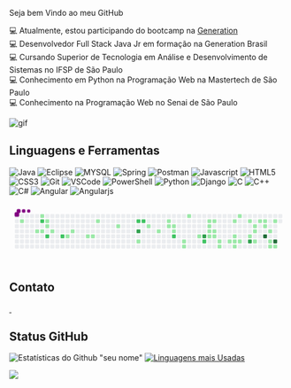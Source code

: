  Seja bem Vindo ao meu GitHub

💻 Atualmente, estou participando do bootcamp na <a href="https://brazil.generation.org" target="_blank">Generation</a><br>
💻 Desenvolvedor Full Stack Java Jr em formação na Generation Brasil<br>
💻 Cursando Superior de Tecnologia em Análise e Desenvolvimento de Sistemas no IFSP de São Paulo<br>
💻 Conhecimento em Python na Programação Web na Mastertech de São Paulo<br>
💻 Conhecimento na Programação Web no Senai de São Paulo


<img src="https://static.imasters.com.br/wp-content/uploads/2015/11/4_Progresso4.gif" alt="gif">

## Linguagens e Ferramentas
<p> 
  <img src="http://img.shields.io/badge/Java-ED8B00?style=for-the-badge&logo=java&logoColor=white" alt="Java" /> 
  <img src="https://img.shields.io/badge/Eclipse-2C2255?style=for-the-badge&logo=eclipse&logoColor=white" alt="Eclipse" />
  <img src="https://img.shields.io/badge/MySQL-00000F?style=for-the-badge&logo=mysql&logoColor=white" alt="MYSQL" />
  <img src="https://img.shields.io/badge/Spring-6DB33F?style=for-the-badge&logo=spring&logoColor=white" alt="Spring" />
  <img src="https://img.shields.io/badge/Postman-FF6C37?style=for-the-badge&logo=Postman&logoColor=white" alt="Postman" />
  <img src="https://img.shields.io/badge/JavaScript-F7DF1E?style=for-the-badge&logo=javascript&logoColor=black" alt="Javascript" /> 
  <img src="https://img.shields.io/badge/HTML5-E34F26?style=for-the-badge&logo=html5&logoColor=white" alt="HTML5" />
  <img src="https://img.shields.io/badge/CSS3-1572B6?style=for-the-badge&logo=css3&logoColor=white" alt="CSS3" />
  <img src="https://img.shields.io/badge/Git-F05032?style=for-the-badge&logo=git&logoColor=white" alt="Git" />  
  <img src="https://img.shields.io/badge/Visual_Studio_Code-0078D4?style=for-the-badge&logo=visual%20studio%20code&logoColor=white" alt="VSCode" />
  <img src="https://img.shields.io/badge/PowerShell-5391FE?style=for-the-badge&logo=PowerShell&logoColor=white"alt="PowerShell" />
  <img src="https://img.shields.io/badge/Python-3776AB?style=for-the-badge&logo=python&logoColor=white" alt="Python" />
  <img src="https://img.shields.io/badge/Django-092E20?style=for-the-badge&logo=django&logoColor=green" alt="Django" />
  <img src="https://img.shields.io/badge/C-00599C?style=for-the-badge&logo=c&logoColor=white" alt="C" />
  <img src="https://img.shields.io/badge/C%2B%2B-00599C?style=for-the-badge&logo=c%2B%2B&logoColor=white" alt="C++" />
  <img src="https://img.shields.io/badge/C%23-239120?style=for-the-badge&logo=c-sharp&logoColor=white" alt="C#" />
  <img src="https://img.shields.io/badge/Angular-DD0031?style=for-the-badge&logo=angular&logoColor=white" alt="Angular" />
  <img src="https://img.shields.io/badge/AngularJS-E23237?style=for-the-badge&logo=angularjs&logoColor=white" alt="Angularjs" />
</p>

<svg viewBox="-16 -32 880 192" width="880" height="192" xmlns="http://www.w3.org/2000/svg"><style>@keyframes c0{.91%{fill:var(--c1)}.93%,to{fill:var(--ce)}}@keyframes c1{4.88%{fill:var(--c1)}4.9%,to{fill:var(--ce)}}@keyframes c2{2.44%{fill:var(--c1)}2.46%,to{fill:var(--ce)}}@keyframes c3{66.35%{fill:var(--c2)}66.37%,to{fill:var(--ce)}}@keyframes c4{4.58%{fill:var(--c1)}4.6%,to{fill:var(--ce)}}@keyframes c5{3.05%{fill:var(--c1)}3.07%,to{fill:var(--ce)}}@keyframes c6{3.35%{fill:var(--c1)}3.37%,to{fill:var(--ce)}}@keyframes c7{65.13%{fill:var(--c2)}65.15%,to{fill:var(--ce)}}@keyframes c8{3.97%{fill:var(--c1)}3.99%,to{fill:var(--ce)}}@keyframes c9{64.21%{fill:var(--c2)}64.23%,to{fill:var(--ce)}}@keyframes ca{8.25%{fill:var(--c1)}8.27%,to{fill:var(--ce)}}@keyframes cb{7.64%{fill:var(--c1)}7.66%,to{fill:var(--ce)}}@keyframes cc{9.47%{fill:var(--c1)}9.49%,to{fill:var(--ce)}}@keyframes cd{9.78%{fill:var(--c1)}9.8%,to{fill:var(--ce)}}@keyframes ce{11%{fill:var(--c1)}11.02%,to{fill:var(--ce)}}@keyframes cf{12.53%{fill:var(--c1)}12.55%,to{fill:var(--ce)}}@keyframes cg{49.53%{fill:var(--c2)}49.55%,to{fill:var(--ce)}}@keyframes ch{72.77%{fill:var(--c3)}72.79%,to{fill:var(--ce)}}@keyframes ci{47.7%{fill:var(--c1)}47.72%,to{fill:var(--ce)}}@keyframes cj{49.23%{fill:var(--c2)}49.25%,to{fill:var(--ce)}}@keyframes ck{14.36%{fill:var(--c1)}14.38%,to{fill:var(--ce)}}@keyframes cl{15.28%{fill:var(--c1)}15.3%,to{fill:var(--ce)}}@keyframes cm{17.12%{fill:var(--c1)}17.14%,to{fill:var(--ce)}}@keyframes cn{16.81%{fill:var(--c1)}16.83%,to{fill:var(--ce)}}@keyframes co{16.5%{fill:var(--c1)}16.52%,to{fill:var(--ce)}}@keyframes cp{16.2%{fill:var(--c1)}16.22%,to{fill:var(--ce)}}@keyframes cq{52.59%{fill:var(--c2)}52.61%,to{fill:var(--ce)}}@keyframes cr{44.33%{fill:var(--c1)}44.35%,to{fill:var(--ce)}}@keyframes cs{44.64%{fill:var(--c1)}44.66%,to{fill:var(--ce)}}@keyframes ct{18.64%{fill:var(--c1)}18.66%,to{fill:var(--ce)}}@keyframes cu{43.11%{fill:var(--c1)}43.13%,to{fill:var(--ce)}}@keyframes cv{77.05%{fill:var(--c3)}77.07%,to{fill:var(--ce)}}@keyframes cw{54.73%{fill:var(--c2)}54.75%,to{fill:var(--ce)}}@keyframes cx{20.17%{fill:var(--c1)}20.19%,to{fill:var(--ce)}}@keyframes cy{21.09%{fill:var(--c1)}21.11%,to{fill:var(--ce)}}@keyframes cz{21.4%{fill:var(--c1)}21.42%,to{fill:var(--ce)}}@keyframes c10{22.31%{fill:var(--c1)}22.33%,to{fill:var(--ce)}}@keyframes c11{20.48%{fill:var(--c1)}20.5%,to{fill:var(--ce)}}@keyframes c12{21.7%{fill:var(--c1)}21.72%,to{fill:var(--ce)}}@keyframes c13{22.01%{fill:var(--c1)}22.03%,to{fill:var(--ce)}}@keyframes c14{23.23%{fill:var(--c1)}23.25%,to{fill:var(--ce)}}@keyframes c15{23.54%{fill:var(--c1)}23.56%,to{fill:var(--ce)}}@keyframes c16{26.29%{fill:var(--c1)}26.31%,to{fill:var(--ce)}}@keyframes c17{32.1%{fill:var(--c1)}32.12%,to{fill:var(--ce)}}@keyframes c18{25.68%{fill:var(--c1)}25.7%,to{fill:var(--ce)}}@keyframes c19{24.76%{fill:var(--c1)}24.78%,to{fill:var(--ce)}}@keyframes c1a{24.45%{fill:var(--c1)}24.47%,to{fill:var(--ce)}}@keyframes c1b{31.49%{fill:var(--c1)}31.51%,to{fill:var(--ce)}}@keyframes c1c{25.07%{fill:var(--c1)}25.09%,to{fill:var(--ce)}}@keyframes c1d{30.57%{fill:var(--c1)}30.59%,to{fill:var(--ce)}}@keyframes c1e{27.82%{fill:var(--c1)}27.84%,to{fill:var(--ce)}}@keyframes c1f{80.11%{fill:var(--c3)}80.13%,to{fill:var(--ce)}}@keyframes c1g{28.74%{fill:var(--c1)}28.76%,to{fill:var(--ce)}}@keyframes c1h{28.43%{fill:var(--c1)}28.45%,to{fill:var(--ce)}}@keyframes c1i{38.83%{fill:var(--c1)}38.85%,to{fill:var(--ce)}}@keyframes c1j{29.96%{fill:var(--c1)}29.98%,to{fill:var(--ce)}}@keyframes c1k{29.65%{fill:var(--c1)}29.67%,to{fill:var(--ce)}}@keyframes c1l{29.35%{fill:var(--c1)}29.37%,to{fill:var(--ce)}}@keyframes c1m{81.34%{fill:var(--c4)}81.36%,to{fill:var(--ce)}}@keyframes c1n{35.46%{fill:var(--c1)}35.48%,to{fill:var(--ce)}}@keyframes c1o{36.08%{fill:var(--c1)}36.1%,to{fill:var(--ce)}}@keyframes c1p{36.38%{fill:var(--c1)}36.4%,to{fill:var(--ce)}}@keyframes c1q{34.55%{fill:var(--c1)}34.57%,to{fill:var(--ce)}}@keyframes c1r{82.25%{fill:var(--c4)}82.27%,to{fill:var(--ce)}}@keyframes c1s{36.69%{fill:var(--c1)}36.71%,to{fill:var(--ce)}}@keyframes u0{.91%{transform:scale(0,1)}.93%,2.44%{transform:scale(.02,1)}2.46%,3.05%{transform:scale(.04,1)}3.07%,3.35%{transform:scale(.06,1)}3.37%,3.97%{transform:scale(.08,1)}3.99%,4.58%{transform:scale(.09,1)}4.6%,4.88%{transform:scale(.11,1)}4.9%,7.64%{transform:scale(.13,1)}7.66%,8.25%{transform:scale(.15,1)}8.27%,9.47%{transform:scale(.17,1)}9.49%,9.78%{transform:scale(.19,1)}11%,9.8%{transform:scale(.21,1)}11.02%,12.53%{transform:scale(.23,1)}12.55%,14.36%{transform:scale(.25,1)}14.38%,15.28%{transform:scale(.26,1)}15.3%,16.2%{transform:scale(.28,1)}16.22%,16.5%{transform:scale(.3,1)}16.52%,16.81%{transform:scale(.32,1)}16.83%,17.12%{transform:scale(.34,1)}17.14%,18.64%{transform:scale(.36,1)}18.66%,20.17%{transform:scale(.38,1)}20.19%,20.48%{transform:scale(.4,1)}20.5%,21.09%{transform:scale(.42,1)}21.11%,21.4%{transform:scale(.43,1)}21.42%,21.7%{transform:scale(.45,1)}21.72%,22.01%{transform:scale(.47,1)}22.03%,22.31%{transform:scale(.49,1)}22.33%,23.23%{transform:scale(.51,1)}23.25%,23.54%{transform:scale(.53,1)}23.56%,24.45%{transform:scale(.55,1)}24.47%,24.76%{transform:scale(.57,1)}24.78%,25.07%{transform:scale(.58,1)}25.09%,25.68%{transform:scale(.6,1)}25.7%,26.29%{transform:scale(.62,1)}26.31%,27.82%{transform:scale(.64,1)}27.84%,28.43%{transform:scale(.66,1)}28.45%,28.74%{transform:scale(.68,1)}28.76%,29.35%{transform:scale(.7,1)}29.37%,29.65%{transform:scale(.72,1)}29.67%,29.96%{transform:scale(.74,1)}29.98%,30.57%{transform:scale(.75,1)}30.59%,31.49%{transform:scale(.77,1)}31.51%,32.1%{transform:scale(.79,1)}32.12%,34.55%{transform:scale(.81,1)}34.57%,35.46%{transform:scale(.83,1)}35.48%,36.08%{transform:scale(.85,1)}36.1%,36.38%{transform:scale(.87,1)}36.4%,36.69%{transform:scale(.89,1)}36.71%,38.83%{transform:scale(.91,1)}38.85%,43.11%{transform:scale(.92,1)}43.13%,44.33%{transform:scale(.94,1)}44.35%,44.64%{transform:scale(.96,1)}44.66%,47.7%{transform:scale(.98,1)}47.72%,to{transform:scale(1,1)}}@keyframes u1{49.23%{transform:scale(0,1)}49.25%,49.53%{transform:scale(.14,1)}49.55%,52.59%{transform:scale(.29,1)}52.61%,54.73%{transform:scale(.43,1)}54.75%,64.21%{transform:scale(.57,1)}64.23%,65.13%{transform:scale(.71,1)}65.15%,66.35%{transform:scale(.86,1)}66.37%,to{transform:scale(1,1)}}@keyframes u2{72.77%{transform:scale(0,1)}72.79%,77.05%{transform:scale(.33,1)}77.07%,80.11%{transform:scale(.67,1)}80.13%,to{transform:scale(1,1)}}@keyframes u3{81.34%{transform:scale(0,1)}81.36%,82.25%{transform:scale(.5,1)}82.27%,to{transform:scale(1,1)}}@keyframes s0{0%,99.69%{transform:translate(0,-16px)}.31%{transform:translate(0,0)}.61%{transform:translate(16px,0)}.92%{transform:translate(16px,16px)}1.83%{transform:translate(64px,16px)}2.14%{transform:translate(64px,0)}2.75%{transform:translate(96px,0)}3.36%{transform:translate(96px,32px)}3.67%{transform:translate(112px,32px)}3.98%{transform:translate(112px,48px)}4.89%{transform:translate(64px,48px)}5.2%{transform:translate(64px,32px)}7.34%{transform:translate(176px,32px)}7.65%{transform:translate(176px,48px)}7.95%{transform:translate(160px,48px)}8.26%{transform:translate(160px,64px)}10.09%{transform:translate(256px,64px)}11.01%{transform:translate(256px,16px)}12.23%{transform:translate(320px,16px)}12.54%{transform:translate(320px,32px)}14.98%{transform:translate(448px,32px)}15.29%{transform:translate(448px,48px)}16.21%{transform:translate(496px,48px)}16.51%,51.99%{transform:translate(496px,32px)}16.82%{transform:translate(480px,32px)}17.13%{transform:translate(480px,16px)}18.35%{transform:translate(544px,16px)}18.65%{transform:translate(544px,0)}19.88%{transform:translate(608px,0)}20.18%{transform:translate(608px,16px)}20.49%{transform:translate(624px,16px)}20.8%{transform:translate(624px,32px)}21.1%{transform:translate(608px,32px)}21.41%{transform:translate(608px,48px)}21.71%{transform:translate(624px,48px)}22.02%{transform:translate(624px,64px)}22.32%{transform:translate(608px,64px)}22.63%{transform:translate(608px,80px)}23.24%{transform:translate(640px,80px)}23.55%{transform:translate(640px,96px)}24.46%{transform:translate(688px,96px)}24.77%{transform:translate(688px,80px)}25.08%{transform:translate(704px,80px)}25.38%{transform:translate(704px,64px)}25.99%{transform:translate(672px,64px)}26.3%{transform:translate(672px,80px)}27.22%{transform:translate(720px,80px)}27.52%{transform:translate(720px,64px)}28.13%{transform:translate(752px,64px)}28.75%{transform:translate(752px,32px)}29.36%{transform:translate(784px,32px)}29.66%{transform:translate(784px,16px)}30.58%{transform:translate(736px,16px)}30.89%{transform:translate(736px,0)}31.8%{transform:translate(688px,0)}32.11%{transform:translate(688px,16px)}34.56%{transform:translate(816px,16px)}34.86%{transform:translate(816px,32px)}35.17%{transform:translate(800px,32px)}36.39%{transform:translate(800px,96px)}36.7%{transform:translate(816px,96px)}37%{transform:translate(816px,112px)}37.31%{transform:translate(800px,112px)}37.92%{transform:translate(800px,80px)}38.84%{transform:translate(752px,80px)}39.45%{transform:translate(752px,48px)}42.81%{transform:translate(576px,48px)}43.12%,54.13%,55.96%{transform:translate(576px,64px)}44.04%{transform:translate(528px,64px)}44.65%{transform:translate(528px,96px)}44.95%{transform:translate(512px,96px)}45.26%{transform:translate(512px,80px)}47.71%{transform:translate(384px,80px)}48.01%{transform:translate(384px,64px)}48.32%{transform:translate(400px,64px)}49.24%{transform:translate(400px,16px)}49.54%{transform:translate(384px,16px)}49.85%,72.48%{transform:translate(384px,32px)}52.6%{transform:translate(496px,64px)}54.43%{transform:translate(576px,80px)}54.74%{transform:translate(592px,80px)}55.05%{transform:translate(592px,96px)}55.35%{transform:translate(576px,96px)}65.14%{transform:translate(96px,64px)}66.06%{transform:translate(96px,16px)}66.36%{transform:translate(80px,16px)}66.67%{transform:translate(80px,32px)}72.78%{transform:translate(384px,48px)}76.76%{transform:translate(592px,48px)}77.06%{transform:translate(592px,64px)}79.82%{transform:translate(736px,64px)}80.12%{transform:translate(736px,80px)}81.04%{transform:translate(784px,80px)}81.35%{transform:translate(784px,64px)}81.96%{transform:translate(816px,64px)}82.26%{transform:translate(816px,80px)}95.72%{transform:translate(112px,80px)}96.02%{transform:translate(112px,64px)}97.25%{transform:translate(48px,64px)}98.78%{transform:translate(48px,-16px)}}@keyframes s1{0%,99.69%{transform:translate(16px,-16px)}.31%{transform:translate(0,-16px)}.61%{transform:translate(0,0)}.92%{transform:translate(16px,0)}1.22%{transform:translate(16px,16px)}2.14%{transform:translate(64px,16px)}2.45%{transform:translate(64px,0)}3.06%{transform:translate(96px,0)}3.67%{transform:translate(96px,32px)}3.98%{transform:translate(112px,32px)}4.28%{transform:translate(112px,48px)}5.2%{transform:translate(64px,48px)}5.5%{transform:translate(64px,32px)}7.65%{transform:translate(176px,32px)}7.95%{transform:translate(176px,48px)}8.26%{transform:translate(160px,48px)}8.56%{transform:translate(160px,64px)}10.4%{transform:translate(256px,64px)}11.31%{transform:translate(256px,16px)}12.54%{transform:translate(320px,16px)}12.84%{transform:translate(320px,32px)}15.29%{transform:translate(448px,32px)}15.6%{transform:translate(448px,48px)}16.51%{transform:translate(496px,48px)}16.82%,52.29%{transform:translate(496px,32px)}17.13%{transform:translate(480px,32px)}17.43%{transform:translate(480px,16px)}18.65%{transform:translate(544px,16px)}18.96%{transform:translate(544px,0)}20.18%{transform:translate(608px,0)}20.49%{transform:translate(608px,16px)}20.8%{transform:translate(624px,16px)}21.1%{transform:translate(624px,32px)}21.41%{transform:translate(608px,32px)}21.71%{transform:translate(608px,48px)}22.02%{transform:translate(624px,48px)}22.32%{transform:translate(624px,64px)}22.63%{transform:translate(608px,64px)}22.94%{transform:translate(608px,80px)}23.55%{transform:translate(640px,80px)}23.85%{transform:translate(640px,96px)}24.77%{transform:translate(688px,96px)}25.08%{transform:translate(688px,80px)}25.38%{transform:translate(704px,80px)}25.69%{transform:translate(704px,64px)}26.3%{transform:translate(672px,64px)}26.61%{transform:translate(672px,80px)}27.52%{transform:translate(720px,80px)}27.83%{transform:translate(720px,64px)}28.44%{transform:translate(752px,64px)}29.05%{transform:translate(752px,32px)}29.66%{transform:translate(784px,32px)}29.97%{transform:translate(784px,16px)}30.89%{transform:translate(736px,16px)}31.19%{transform:translate(736px,0)}32.11%{transform:translate(688px,0)}32.42%{transform:translate(688px,16px)}34.86%{transform:translate(816px,16px)}35.17%{transform:translate(816px,32px)}35.47%{transform:translate(800px,32px)}36.7%{transform:translate(800px,96px)}37%{transform:translate(816px,96px)}37.31%{transform:translate(816px,112px)}37.61%{transform:translate(800px,112px)}38.23%{transform:translate(800px,80px)}39.14%{transform:translate(752px,80px)}39.76%{transform:translate(752px,48px)}43.12%{transform:translate(576px,48px)}43.43%,54.43%,56.27%{transform:translate(576px,64px)}44.34%{transform:translate(528px,64px)}44.95%{transform:translate(528px,96px)}45.26%{transform:translate(512px,96px)}45.57%{transform:translate(512px,80px)}48.01%{transform:translate(384px,80px)}48.32%{transform:translate(384px,64px)}48.62%{transform:translate(400px,64px)}49.54%{transform:translate(400px,16px)}49.85%{transform:translate(384px,16px)}50.15%,72.78%{transform:translate(384px,32px)}52.91%{transform:translate(496px,64px)}54.74%{transform:translate(576px,80px)}55.05%{transform:translate(592px,80px)}55.35%{transform:translate(592px,96px)}55.66%{transform:translate(576px,96px)}65.44%{transform:translate(96px,64px)}66.36%{transform:translate(96px,16px)}66.67%{transform:translate(80px,16px)}66.97%{transform:translate(80px,32px)}73.09%{transform:translate(384px,48px)}77.06%{transform:translate(592px,48px)}77.37%{transform:translate(592px,64px)}80.12%{transform:translate(736px,64px)}80.43%{transform:translate(736px,80px)}81.35%{transform:translate(784px,80px)}81.65%{transform:translate(784px,64px)}82.26%{transform:translate(816px,64px)}82.57%{transform:translate(816px,80px)}96.02%{transform:translate(112px,80px)}96.33%{transform:translate(112px,64px)}97.55%{transform:translate(48px,64px)}99.08%{transform:translate(48px,-16px)}}@keyframes s2{0%,99.69%{transform:translate(32px,-16px)}.61%{transform:translate(0,-16px)}.92%{transform:translate(0,0)}1.22%{transform:translate(16px,0)}1.53%{transform:translate(16px,16px)}2.45%{transform:translate(64px,16px)}2.75%{transform:translate(64px,0)}3.36%{transform:translate(96px,0)}3.98%{transform:translate(96px,32px)}4.28%{transform:translate(112px,32px)}4.59%{transform:translate(112px,48px)}5.5%{transform:translate(64px,48px)}5.81%{transform:translate(64px,32px)}7.95%{transform:translate(176px,32px)}8.26%{transform:translate(176px,48px)}8.56%{transform:translate(160px,48px)}8.87%{transform:translate(160px,64px)}10.7%{transform:translate(256px,64px)}11.62%{transform:translate(256px,16px)}12.84%{transform:translate(320px,16px)}13.15%{transform:translate(320px,32px)}15.6%{transform:translate(448px,32px)}15.9%{transform:translate(448px,48px)}16.82%{transform:translate(496px,48px)}17.13%,52.6%{transform:translate(496px,32px)}17.43%{transform:translate(480px,32px)}17.74%{transform:translate(480px,16px)}18.96%{transform:translate(544px,16px)}19.27%{transform:translate(544px,0)}20.49%{transform:translate(608px,0)}20.8%{transform:translate(608px,16px)}21.1%{transform:translate(624px,16px)}21.41%{transform:translate(624px,32px)}21.71%{transform:translate(608px,32px)}22.02%{transform:translate(608px,48px)}22.32%{transform:translate(624px,48px)}22.63%{transform:translate(624px,64px)}22.94%{transform:translate(608px,64px)}23.24%{transform:translate(608px,80px)}23.85%{transform:translate(640px,80px)}24.16%{transform:translate(640px,96px)}25.08%{transform:translate(688px,96px)}25.38%{transform:translate(688px,80px)}25.69%{transform:translate(704px,80px)}25.99%{transform:translate(704px,64px)}26.61%{transform:translate(672px,64px)}26.91%{transform:translate(672px,80px)}27.83%{transform:translate(720px,80px)}28.13%{transform:translate(720px,64px)}28.75%{transform:translate(752px,64px)}29.36%{transform:translate(752px,32px)}29.97%{transform:translate(784px,32px)}30.28%{transform:translate(784px,16px)}31.19%{transform:translate(736px,16px)}31.5%{transform:translate(736px,0)}32.42%{transform:translate(688px,0)}32.72%{transform:translate(688px,16px)}35.17%{transform:translate(816px,16px)}35.47%{transform:translate(816px,32px)}35.78%{transform:translate(800px,32px)}37%{transform:translate(800px,96px)}37.31%{transform:translate(816px,96px)}37.61%{transform:translate(816px,112px)}37.92%{transform:translate(800px,112px)}38.53%{transform:translate(800px,80px)}39.45%{transform:translate(752px,80px)}40.06%{transform:translate(752px,48px)}43.43%{transform:translate(576px,48px)}43.73%,54.74%,56.57%{transform:translate(576px,64px)}44.65%{transform:translate(528px,64px)}45.26%{transform:translate(528px,96px)}45.57%{transform:translate(512px,96px)}45.87%{transform:translate(512px,80px)}48.32%{transform:translate(384px,80px)}48.62%{transform:translate(384px,64px)}48.93%{transform:translate(400px,64px)}49.85%{transform:translate(400px,16px)}50.15%{transform:translate(384px,16px)}50.46%,73.09%{transform:translate(384px,32px)}53.21%{transform:translate(496px,64px)}55.05%{transform:translate(576px,80px)}55.35%{transform:translate(592px,80px)}55.66%{transform:translate(592px,96px)}55.96%{transform:translate(576px,96px)}65.75%{transform:translate(96px,64px)}66.67%{transform:translate(96px,16px)}66.97%{transform:translate(80px,16px)}67.28%{transform:translate(80px,32px)}73.39%{transform:translate(384px,48px)}77.37%{transform:translate(592px,48px)}77.68%{transform:translate(592px,64px)}80.43%{transform:translate(736px,64px)}80.73%{transform:translate(736px,80px)}81.65%{transform:translate(784px,80px)}81.96%{transform:translate(784px,64px)}82.57%{transform:translate(816px,64px)}82.87%{transform:translate(816px,80px)}96.33%{transform:translate(112px,80px)}96.64%{transform:translate(112px,64px)}97.86%{transform:translate(48px,64px)}99.39%{transform:translate(48px,-16px)}}@keyframes s3{0%,99.69%{transform:translate(48px,-16px)}.92%{transform:translate(0,-16px)}1.22%{transform:translate(0,0)}1.53%{transform:translate(16px,0)}1.83%{transform:translate(16px,16px)}2.75%{transform:translate(64px,16px)}3.06%{transform:translate(64px,0)}3.67%{transform:translate(96px,0)}4.28%{transform:translate(96px,32px)}4.59%{transform:translate(112px,32px)}4.89%{transform:translate(112px,48px)}5.81%{transform:translate(64px,48px)}6.12%{transform:translate(64px,32px)}8.26%{transform:translate(176px,32px)}8.56%{transform:translate(176px,48px)}8.87%{transform:translate(160px,48px)}9.17%{transform:translate(160px,64px)}11.01%{transform:translate(256px,64px)}11.93%{transform:translate(256px,16px)}13.15%{transform:translate(320px,16px)}13.46%{transform:translate(320px,32px)}15.9%{transform:translate(448px,32px)}16.21%{transform:translate(448px,48px)}17.13%{transform:translate(496px,48px)}17.43%,52.91%{transform:translate(496px,32px)}17.74%{transform:translate(480px,32px)}18.04%{transform:translate(480px,16px)}19.27%{transform:translate(544px,16px)}19.57%{transform:translate(544px,0)}20.8%{transform:translate(608px,0)}21.1%{transform:translate(608px,16px)}21.41%{transform:translate(624px,16px)}21.71%{transform:translate(624px,32px)}22.02%{transform:translate(608px,32px)}22.32%{transform:translate(608px,48px)}22.63%{transform:translate(624px,48px)}22.94%{transform:translate(624px,64px)}23.24%{transform:translate(608px,64px)}23.55%{transform:translate(608px,80px)}24.16%{transform:translate(640px,80px)}24.46%{transform:translate(640px,96px)}25.38%{transform:translate(688px,96px)}25.69%{transform:translate(688px,80px)}25.99%{transform:translate(704px,80px)}26.3%{transform:translate(704px,64px)}26.91%{transform:translate(672px,64px)}27.22%{transform:translate(672px,80px)}28.13%{transform:translate(720px,80px)}28.44%{transform:translate(720px,64px)}29.05%{transform:translate(752px,64px)}29.66%{transform:translate(752px,32px)}30.28%{transform:translate(784px,32px)}30.58%{transform:translate(784px,16px)}31.5%{transform:translate(736px,16px)}31.8%{transform:translate(736px,0)}32.72%{transform:translate(688px,0)}33.03%{transform:translate(688px,16px)}35.47%{transform:translate(816px,16px)}35.78%{transform:translate(816px,32px)}36.09%{transform:translate(800px,32px)}37.31%{transform:translate(800px,96px)}37.61%{transform:translate(816px,96px)}37.92%{transform:translate(816px,112px)}38.23%{transform:translate(800px,112px)}38.84%{transform:translate(800px,80px)}39.76%{transform:translate(752px,80px)}40.37%{transform:translate(752px,48px)}43.73%{transform:translate(576px,48px)}44.04%,55.05%,56.88%{transform:translate(576px,64px)}44.95%{transform:translate(528px,64px)}45.57%{transform:translate(528px,96px)}45.87%{transform:translate(512px,96px)}46.18%{transform:translate(512px,80px)}48.62%{transform:translate(384px,80px)}48.93%{transform:translate(384px,64px)}49.24%{transform:translate(400px,64px)}50.15%{transform:translate(400px,16px)}50.46%{transform:translate(384px,16px)}50.76%,73.39%{transform:translate(384px,32px)}53.52%{transform:translate(496px,64px)}55.35%{transform:translate(576px,80px)}55.66%{transform:translate(592px,80px)}55.96%{transform:translate(592px,96px)}56.27%{transform:translate(576px,96px)}66.06%{transform:translate(96px,64px)}66.97%{transform:translate(96px,16px)}67.28%{transform:translate(80px,16px)}67.58%{transform:translate(80px,32px)}73.7%{transform:translate(384px,48px)}77.68%{transform:translate(592px,48px)}77.98%{transform:translate(592px,64px)}80.73%{transform:translate(736px,64px)}81.04%{transform:translate(736px,80px)}81.96%{transform:translate(784px,80px)}82.26%{transform:translate(784px,64px)}82.87%{transform:translate(816px,64px)}83.18%{transform:translate(816px,80px)}96.64%{transform:translate(112px,80px)}96.94%{transform:translate(112px,64px)}98.17%{transform:translate(48px,64px)}}:root{--cb:#1b1f230a;--cs:purple;--ce:#ebedf0;--c0:#ebedf0;--c1:#9be9a8;--c2:#40c463;--c3:#30a14e;--c4:#216e39}@media (prefers-color-scheme:dark){:root{--cb:#1b1f230a;--cs:purple;--ce:#161b22;--c1:#01311f;--c2:#034525;--c3:#0f6d31;--c4:#00c647}}.c{shape-rendering:geometricPrecision;rx:2;ry:2;fill:var(--ce);stroke-width:1px;stroke:var(--cb);animation:none 32700ms linear infinite}.c.c0,.c.c1,.c.c2{fill:var(--c1);animation-name:c0}.c.c1,.c.c2{animation-name:c1}.c.c2{animation-name:c2}.c.c3{fill:var(--c2);animation-name:c3}.c.c4,.c.c5,.c.c6{fill:var(--c1);animation-name:c4}.c.c5,.c.c6{animation-name:c5}.c.c6{animation-name:c6}.c.c7{fill:var(--c2);animation-name:c7}.c.c8{fill:var(--c1);animation-name:c8}.c.c9{fill:var(--c2);animation-name:c9}.c.ca,.c.cb,.c.cc{fill:var(--c1);animation-name:ca}.c.cb,.c.cc{animation-name:cb}.c.cc{animation-name:cc}.c.cd,.c.ce,.c.cf{fill:var(--c1);animation-name:cd}.c.ce,.c.cf{animation-name:ce}.c.cf{animation-name:cf}.c.cg{fill:var(--c2);animation-name:cg}.c.ch{fill:var(--c3);animation-name:ch}.c.ci{fill:var(--c1);animation-name:ci}.c.cj{fill:var(--c2);animation-name:cj}.c.ck,.c.cl,.c.cm{fill:var(--c1);animation-name:ck}.c.cl,.c.cm{animation-name:cl}.c.cm{animation-name:cm}.c.cn,.c.co,.c.cp{fill:var(--c1);animation-name:cn}.c.co,.c.cp{animation-name:co}.c.cp{animation-name:cp}.c.cq{fill:var(--c2);animation-name:cq}.c.cr{fill:var(--c1);animation-name:cr}.c.cs,.c.ct,.c.cu{fill:var(--c1);animation-name:cs}.c.ct,.c.cu{animation-name:ct}.c.cu{animation-name:cu}.c.cv{fill:var(--c3);animation-name:cv}.c.cw{fill:var(--c2);animation-name:cw}.c.cx,.c.cy,.c.cz{fill:var(--c1);animation-name:cx}.c.cy,.c.cz{animation-name:cy}.c.cz{animation-name:cz}.c.c10,.c.c11,.c.c12{fill:var(--c1);animation-name:c10}.c.c11,.c.c12{animation-name:c11}.c.c12{animation-name:c12}.c.c13,.c.c14,.c.c15{fill:var(--c1);animation-name:c13}.c.c14,.c.c15{animation-name:c14}.c.c15{animation-name:c15}.c.c16,.c.c17,.c.c18{fill:var(--c1);animation-name:c16}.c.c17,.c.c18{animation-name:c17}.c.c18{animation-name:c18}.c.c19,.c.c1a,.c.c1b{fill:var(--c1);animation-name:c19}.c.c1a,.c.c1b{animation-name:c1a}.c.c1b{animation-name:c1b}.c.c1c,.c.c1d,.c.c1e{fill:var(--c1);animation-name:c1c}.c.c1d,.c.c1e{animation-name:c1d}.c.c1e{animation-name:c1e}.c.c1f{fill:var(--c3);animation-name:c1f}.c.c1g,.c.c1h,.c.c1i{fill:var(--c1);animation-name:c1g}.c.c1h,.c.c1i{animation-name:c1h}.c.c1i{animation-name:c1i}.c.c1j,.c.c1k,.c.c1l{fill:var(--c1);animation-name:c1j}.c.c1k,.c.c1l{animation-name:c1k}.c.c1l{animation-name:c1l}.c.c1m{fill:var(--c4);animation-name:c1m}.c.c1n{fill:var(--c1);animation-name:c1n}.c.c1o,.c.c1p,.c.c1q{fill:var(--c1);animation-name:c1o}.c.c1p,.c.c1q{animation-name:c1p}.c.c1q{animation-name:c1q}.c.c1r{fill:var(--c4);animation-name:c1r}.c.c1s{fill:var(--c1);animation-name:c1s}.s,.u{animation:none linear 32700ms infinite}.u,.u.u0{transform-origin:0 0}.u{transform:scale(0,1)}.u.u0{fill:var(--c1);animation-name:u0}.u.u1{fill:var(--c2);animation-name:u1;transform-origin:691.4px 0}.u.u2{fill:var(--c3);animation-name:u2;transform-origin:782.8px 0}.u.u3{fill:var(--c4);animation-name:u3;transform-origin:821.9px 0}.s{shape-rendering:geometricPrecision;fill:var(--cs)}.s.s0{transform:translate(0,-16px);animation-name:s0}.s.s1{transform:translate(16px,-16px);animation-name:s1}.s.s2{transform:translate(32px,-16px);animation-name:s2}.s.s3{transform:translate(48px,-16px);animation-name:s3}</style><rect class="c" x="2" y="2" width="12" height="12"/><rect class="c" x="2" y="18" width="12" height="12"/><rect class="c" x="2" y="34" width="12" height="12"/><rect class="c" x="2" y="50" width="12" height="12"/><rect class="c" x="2" y="66" width="12" height="12"/><rect class="c" x="2" y="82" width="12" height="12"/><rect class="c" x="2" y="98" width="12" height="12"/><rect class="c" x="18" y="2" width="12" height="12"/><rect class="c c0" x="18" y="18" width="12" height="12"/><rect class="c" x="18" y="34" width="12" height="12"/><rect class="c" x="18" y="50" width="12" height="12"/><rect class="c" x="18" y="66" width="12" height="12"/><rect class="c" x="18" y="82" width="12" height="12"/><rect class="c" x="18" y="98" width="12" height="12"/><rect class="c" x="34" y="2" width="12" height="12"/><rect class="c" x="34" y="18" width="12" height="12"/><rect class="c" x="34" y="34" width="12" height="12"/><rect class="c" x="34" y="50" width="12" height="12"/><rect class="c" x="34" y="66" width="12" height="12"/><rect class="c" x="34" y="82" width="12" height="12"/><rect class="c" x="34" y="98" width="12" height="12"/><rect class="c" x="50" y="2" width="12" height="12"/><rect class="c" x="50" y="18" width="12" height="12"/><rect class="c" x="50" y="34" width="12" height="12"/><rect class="c" x="50" y="50" width="12" height="12"/><rect class="c" x="50" y="66" width="12" height="12"/><rect class="c" x="50" y="82" width="12" height="12"/><rect class="c" x="50" y="98" width="12" height="12"/><rect class="c" x="66" y="2" width="12" height="12"/><rect class="c" x="66" y="18" width="12" height="12"/><rect class="c" x="66" y="34" width="12" height="12"/><rect class="c c1" x="66" y="50" width="12" height="12"/><rect class="c" x="66" y="66" width="12" height="12"/><rect class="c" x="66" y="82" width="12" height="12"/><rect class="c" x="66" y="98" width="12" height="12"/><rect class="c c2" x="82" y="2" width="12" height="12"/><rect class="c c3" x="82" y="18" width="12" height="12"/><rect class="c" x="82" y="34" width="12" height="12"/><rect class="c c4" x="82" y="50" width="12" height="12"/><rect class="c" x="82" y="66" width="12" height="12"/><rect class="c" x="82" y="82" width="12" height="12"/><rect class="c" x="82" y="98" width="12" height="12"/><rect class="c" x="98" y="2" width="12" height="12"/><rect class="c c5" x="98" y="18" width="12" height="12"/><rect class="c c6" x="98" y="34" width="12" height="12"/><rect class="c" x="98" y="50" width="12" height="12"/><rect class="c c7" x="98" y="66" width="12" height="12"/><rect class="c" x="98" y="82" width="12" height="12"/><rect class="c" x="98" y="98" width="12" height="12"/><rect class="c" x="114" y="2" width="12" height="12"/><rect class="c" x="114" y="18" width="12" height="12"/><rect class="c" x="114" y="34" width="12" height="12"/><rect class="c c8" x="114" y="50" width="12" height="12"/><rect class="c" x="114" y="66" width="12" height="12"/><rect class="c" x="114" y="82" width="12" height="12"/><rect class="c" x="114" y="98" width="12" height="12"/><rect class="c" x="130" y="2" width="12" height="12"/><rect class="c" x="130" y="18" width="12" height="12"/><rect class="c" x="130" y="34" width="12" height="12"/><rect class="c" x="130" y="50" width="12" height="12"/><rect class="c" x="130" y="66" width="12" height="12"/><rect class="c" x="130" y="82" width="12" height="12"/><rect class="c" x="130" y="98" width="12" height="12"/><rect class="c" x="146" y="2" width="12" height="12"/><rect class="c" x="146" y="18" width="12" height="12"/><rect class="c" x="146" y="34" width="12" height="12"/><rect class="c" x="146" y="50" width="12" height="12"/><rect class="c c9" x="146" y="66" width="12" height="12"/><rect class="c" x="146" y="82" width="12" height="12"/><rect class="c" x="146" y="98" width="12" height="12"/><rect class="c" x="162" y="2" width="12" height="12"/><rect class="c" x="162" y="18" width="12" height="12"/><rect class="c" x="162" y="34" width="12" height="12"/><rect class="c" x="162" y="50" width="12" height="12"/><rect class="c ca" x="162" y="66" width="12" height="12"/><rect class="c" x="162" y="82" width="12" height="12"/><rect class="c" x="162" y="98" width="12" height="12"/><rect class="c" x="178" y="2" width="12" height="12"/><rect class="c" x="178" y="18" width="12" height="12"/><rect class="c" x="178" y="34" width="12" height="12"/><rect class="c cb" x="178" y="50" width="12" height="12"/><rect class="c" x="178" y="66" width="12" height="12"/><rect class="c" x="178" y="82" width="12" height="12"/><rect class="c" x="178" y="98" width="12" height="12"/><rect class="c" x="194" y="2" width="12" height="12"/><rect class="c" x="194" y="18" width="12" height="12"/><rect class="c" x="194" y="34" width="12" height="12"/><rect class="c" x="194" y="50" width="12" height="12"/><rect class="c" x="194" y="66" width="12" height="12"/><rect class="c" x="194" y="82" width="12" height="12"/><rect class="c" x="194" y="98" width="12" height="12"/><rect class="c" x="210" y="2" width="12" height="12"/><rect class="c" x="210" y="18" width="12" height="12"/><rect class="c" x="210" y="34" width="12" height="12"/><rect class="c" x="210" y="50" width="12" height="12"/><rect class="c" x="210" y="66" width="12" height="12"/><rect class="c" x="210" y="82" width="12" height="12"/><rect class="c" x="210" y="98" width="12" height="12"/><rect class="c" x="226" y="2" width="12" height="12"/><rect class="c" x="226" y="18" width="12" height="12"/><rect class="c" x="226" y="34" width="12" height="12"/><rect class="c" x="226" y="50" width="12" height="12"/><rect class="c cc" x="226" y="66" width="12" height="12"/><rect class="c" x="226" y="82" width="12" height="12"/><rect class="c" x="226" y="98" width="12" height="12"/><rect class="c" x="242" y="2" width="12" height="12"/><rect class="c" x="242" y="18" width="12" height="12"/><rect class="c" x="242" y="34" width="12" height="12"/><rect class="c" x="242" y="50" width="12" height="12"/><rect class="c cd" x="242" y="66" width="12" height="12"/><rect class="c" x="242" y="82" width="12" height="12"/><rect class="c" x="242" y="98" width="12" height="12"/><rect class="c" x="258" y="2" width="12" height="12"/><rect class="c ce" x="258" y="18" width="12" height="12"/><rect class="c" x="258" y="34" width="12" height="12"/><rect class="c" x="258" y="50" width="12" height="12"/><rect class="c" x="258" y="66" width="12" height="12"/><rect class="c" x="258" y="82" width="12" height="12"/><rect class="c" x="258" y="98" width="12" height="12"/><rect class="c" x="274" y="2" width="12" height="12"/><rect class="c" x="274" y="18" width="12" height="12"/><rect class="c" x="274" y="34" width="12" height="12"/><rect class="c" x="274" y="50" width="12" height="12"/><rect class="c" x="274" y="66" width="12" height="12"/><rect class="c" x="274" y="82" width="12" height="12"/><rect class="c" x="274" y="98" width="12" height="12"/><rect class="c" x="290" y="2" width="12" height="12"/><rect class="c" x="290" y="18" width="12" height="12"/><rect class="c" x="290" y="34" width="12" height="12"/><rect class="c" x="290" y="50" width="12" height="12"/><rect class="c" x="290" y="66" width="12" height="12"/><rect class="c" x="290" y="82" width="12" height="12"/><rect class="c" x="290" y="98" width="12" height="12"/><rect class="c" x="306" y="2" width="12" height="12"/><rect class="c" x="306" y="18" width="12" height="12"/><rect class="c" x="306" y="34" width="12" height="12"/><rect class="c" x="306" y="50" width="12" height="12"/><rect class="c" x="306" y="66" width="12" height="12"/><rect class="c" x="306" y="82" width="12" height="12"/><rect class="c" x="306" y="98" width="12" height="12"/><rect class="c" x="322" y="2" width="12" height="12"/><rect class="c" x="322" y="18" width="12" height="12"/><rect class="c cf" x="322" y="34" width="12" height="12"/><rect class="c" x="322" y="50" width="12" height="12"/><rect class="c" x="322" y="66" width="12" height="12"/><rect class="c" x="322" y="82" width="12" height="12"/><rect class="c" x="322" y="98" width="12" height="12"/><rect class="c" x="338" y="2" width="12" height="12"/><rect class="c" x="338" y="18" width="12" height="12"/><rect class="c" x="338" y="34" width="12" height="12"/><rect class="c" x="338" y="50" width="12" height="12"/><rect class="c" x="338" y="66" width="12" height="12"/><rect class="c" x="338" y="82" width="12" height="12"/><rect class="c" x="338" y="98" width="12" height="12"/><rect class="c" x="354" y="2" width="12" height="12"/><rect class="c" x="354" y="18" width="12" height="12"/><rect class="c" x="354" y="34" width="12" height="12"/><rect class="c" x="354" y="50" width="12" height="12"/><rect class="c" x="354" y="66" width="12" height="12"/><rect class="c" x="354" y="82" width="12" height="12"/><rect class="c" x="354" y="98" width="12" height="12"/><rect class="c" x="370" y="2" width="12" height="12"/><rect class="c" x="370" y="18" width="12" height="12"/><rect class="c" x="370" y="34" width="12" height="12"/><rect class="c" x="370" y="50" width="12" height="12"/><rect class="c" x="370" y="66" width="12" height="12"/><rect class="c" x="370" y="82" width="12" height="12"/><rect class="c" x="370" y="98" width="12" height="12"/><rect class="c" x="386" y="2" width="12" height="12"/><rect class="c cg" x="386" y="18" width="12" height="12"/><rect class="c" x="386" y="34" width="12" height="12"/><rect class="c ch" x="386" y="50" width="12" height="12"/><rect class="c" x="386" y="66" width="12" height="12"/><rect class="c ci" x="386" y="82" width="12" height="12"/><rect class="c" x="386" y="98" width="12" height="12"/><rect class="c" x="402" y="2" width="12" height="12"/><rect class="c cj" x="402" y="18" width="12" height="12"/><rect class="c" x="402" y="34" width="12" height="12"/><rect class="c" x="402" y="50" width="12" height="12"/><rect class="c" x="402" y="66" width="12" height="12"/><rect class="c" x="402" y="82" width="12" height="12"/><rect class="c" x="402" y="98" width="12" height="12"/><rect class="c" x="418" y="2" width="12" height="12"/><rect class="c" x="418" y="18" width="12" height="12"/><rect class="c ck" x="418" y="34" width="12" height="12"/><rect class="c" x="418" y="50" width="12" height="12"/><rect class="c" x="418" y="66" width="12" height="12"/><rect class="c" x="418" y="82" width="12" height="12"/><rect class="c" x="418" y="98" width="12" height="12"/><rect class="c" x="434" y="2" width="12" height="12"/><rect class="c" x="434" y="18" width="12" height="12"/><rect class="c" x="434" y="34" width="12" height="12"/><rect class="c" x="434" y="50" width="12" height="12"/><rect class="c" x="434" y="66" width="12" height="12"/><rect class="c" x="434" y="82" width="12" height="12"/><rect class="c" x="434" y="98" width="12" height="12"/><rect class="c" x="450" y="2" width="12" height="12"/><rect class="c" x="450" y="18" width="12" height="12"/><rect class="c" x="450" y="34" width="12" height="12"/><rect class="c cl" x="450" y="50" width="12" height="12"/><rect class="c" x="450" y="66" width="12" height="12"/><rect class="c" x="450" y="82" width="12" height="12"/><rect class="c" x="450" y="98" width="12" height="12"/><rect class="c" x="466" y="2" width="12" height="12"/><rect class="c" x="466" y="18" width="12" height="12"/><rect class="c" x="466" y="34" width="12" height="12"/><rect class="c" x="466" y="50" width="12" height="12"/><rect class="c" x="466" y="66" width="12" height="12"/><rect class="c" x="466" y="82" width="12" height="12"/><rect class="c" x="466" y="98" width="12" height="12"/><rect class="c" x="482" y="2" width="12" height="12"/><rect class="c cm" x="482" y="18" width="12" height="12"/><rect class="c cn" x="482" y="34" width="12" height="12"/><rect class="c" x="482" y="50" width="12" height="12"/><rect class="c" x="482" y="66" width="12" height="12"/><rect class="c" x="482" y="82" width="12" height="12"/><rect class="c" x="482" y="98" width="12" height="12"/><rect class="c" x="498" y="2" width="12" height="12"/><rect class="c" x="498" y="18" width="12" height="12"/><rect class="c co" x="498" y="34" width="12" height="12"/><rect class="c cp" x="498" y="50" width="12" height="12"/><rect class="c cq" x="498" y="66" width="12" height="12"/><rect class="c" x="498" y="82" width="12" height="12"/><rect class="c" x="498" y="98" width="12" height="12"/><rect class="c" x="514" y="2" width="12" height="12"/><rect class="c" x="514" y="18" width="12" height="12"/><rect class="c" x="514" y="34" width="12" height="12"/><rect class="c" x="514" y="50" width="12" height="12"/><rect class="c" x="514" y="66" width="12" height="12"/><rect class="c" x="514" y="82" width="12" height="12"/><rect class="c" x="514" y="98" width="12" height="12"/><rect class="c" x="530" y="2" width="12" height="12"/><rect class="c" x="530" y="18" width="12" height="12"/><rect class="c" x="530" y="34" width="12" height="12"/><rect class="c" x="530" y="50" width="12" height="12"/><rect class="c" x="530" y="66" width="12" height="12"/><rect class="c cr" x="530" y="82" width="12" height="12"/><rect class="c cs" x="530" y="98" width="12" height="12"/><rect class="c ct" x="546" y="2" width="12" height="12"/><rect class="c" x="546" y="18" width="12" height="12"/><rect class="c" x="546" y="34" width="12" height="12"/><rect class="c" x="546" y="50" width="12" height="12"/><rect class="c" x="546" y="66" width="12" height="12"/><rect class="c" x="546" y="82" width="12" height="12"/><rect class="c" x="546" y="98" width="12" height="12"/><rect class="c" x="562" y="2" width="12" height="12"/><rect class="c" x="562" y="18" width="12" height="12"/><rect class="c" x="562" y="34" width="12" height="12"/><rect class="c" x="562" y="50" width="12" height="12"/><rect class="c" x="562" y="66" width="12" height="12"/><rect class="c" x="562" y="82" width="12" height="12"/><rect class="c" x="562" y="98" width="12" height="12"/><rect class="c" x="578" y="2" width="12" height="12"/><rect class="c" x="578" y="18" width="12" height="12"/><rect class="c" x="578" y="34" width="12" height="12"/><rect class="c" x="578" y="50" width="12" height="12"/><rect class="c cu" x="578" y="66" width="12" height="12"/><rect class="c" x="578" y="82" width="12" height="12"/><rect class="c" x="578" y="98" width="12" height="12"/><rect class="c" x="594" y="2" width="12" height="12"/><rect class="c" x="594" y="18" width="12" height="12"/><rect class="c" x="594" y="34" width="12" height="12"/><rect class="c" x="594" y="50" width="12" height="12"/><rect class="c cv" x="594" y="66" width="12" height="12"/><rect class="c cw" x="594" y="82" width="12" height="12"/><rect class="c" x="594" y="98" width="12" height="12"/><rect class="c" x="610" y="2" width="12" height="12"/><rect class="c cx" x="610" y="18" width="12" height="12"/><rect class="c cy" x="610" y="34" width="12" height="12"/><rect class="c cz" x="610" y="50" width="12" height="12"/><rect class="c c10" x="610" y="66" width="12" height="12"/><rect class="c" x="610" y="82" width="12" height="12"/><rect class="c" x="610" y="98" width="12" height="12"/><rect class="c" x="626" y="2" width="12" height="12"/><rect class="c c11" x="626" y="18" width="12" height="12"/><rect class="c" x="626" y="34" width="12" height="12"/><rect class="c c12" x="626" y="50" width="12" height="12"/><rect class="c c13" x="626" y="66" width="12" height="12"/><rect class="c" x="626" y="82" width="12" height="12"/><rect class="c" x="626" y="98" width="12" height="12"/><rect class="c" x="642" y="2" width="12" height="12"/><rect class="c" x="642" y="18" width="12" height="12"/><rect class="c" x="642" y="34" width="12" height="12"/><rect class="c" x="642" y="50" width="12" height="12"/><rect class="c" x="642" y="66" width="12" height="12"/><rect class="c c14" x="642" y="82" width="12" height="12"/><rect class="c c15" x="642" y="98" width="12" height="12"/><rect class="c" x="658" y="2" width="12" height="12"/><rect class="c" x="658" y="18" width="12" height="12"/><rect class="c" x="658" y="34" width="12" height="12"/><rect class="c" x="658" y="50" width="12" height="12"/><rect class="c" x="658" y="66" width="12" height="12"/><rect class="c" x="658" y="82" width="12" height="12"/><rect class="c" x="658" y="98" width="12" height="12"/><rect class="c" x="674" y="2" width="12" height="12"/><rect class="c" x="674" y="18" width="12" height="12"/><rect class="c" x="674" y="34" width="12" height="12"/><rect class="c" x="674" y="50" width="12" height="12"/><rect class="c" x="674" y="66" width="12" height="12"/><rect class="c c16" x="674" y="82" width="12" height="12"/><rect class="c" x="674" y="98" width="12" height="12"/><rect class="c" x="690" y="2" width="12" height="12"/><rect class="c c17" x="690" y="18" width="12" height="12"/><rect class="c" x="690" y="34" width="12" height="12"/><rect class="c" x="690" y="50" width="12" height="12"/><rect class="c c18" x="690" y="66" width="12" height="12"/><rect class="c c19" x="690" y="82" width="12" height="12"/><rect class="c c1a" x="690" y="98" width="12" height="12"/><rect class="c c1b" x="706" y="2" width="12" height="12"/><rect class="c" x="706" y="18" width="12" height="12"/><rect class="c" x="706" y="34" width="12" height="12"/><rect class="c" x="706" y="50" width="12" height="12"/><rect class="c" x="706" y="66" width="12" height="12"/><rect class="c c1c" x="706" y="82" width="12" height="12"/><rect class="c" x="706" y="98" width="12" height="12"/><rect class="c" x="722" y="2" width="12" height="12"/><rect class="c" x="722" y="18" width="12" height="12"/><rect class="c" x="722" y="34" width="12" height="12"/><rect class="c" x="722" y="50" width="12" height="12"/><rect class="c" x="722" y="66" width="12" height="12"/><rect class="c" x="722" y="82" width="12" height="12"/><rect class="c" x="722" y="98" width="12" height="12"/><rect class="c" x="738" y="2" width="12" height="12"/><rect class="c c1d" x="738" y="18" width="12" height="12"/><rect class="c" x="738" y="34" width="12" height="12"/><rect class="c" x="738" y="50" width="12" height="12"/><rect class="c c1e" x="738" y="66" width="12" height="12"/><rect class="c c1f" x="738" y="82" width="12" height="12"/><rect class="c" x="738" y="98" width="12" height="12"/><rect class="c" x="754" y="2" width="12" height="12"/><rect class="c" x="754" y="18" width="12" height="12"/><rect class="c c1g" x="754" y="34" width="12" height="12"/><rect class="c c1h" x="754" y="50" width="12" height="12"/><rect class="c" x="754" y="66" width="12" height="12"/><rect class="c c1i" x="754" y="82" width="12" height="12"/><rect class="c" x="754" y="98" width="12" height="12"/><rect class="c" x="770" y="2" width="12" height="12"/><rect class="c c1j" x="770" y="18" width="12" height="12"/><rect class="c" x="770" y="34" width="12" height="12"/><rect class="c" x="770" y="50" width="12" height="12"/><rect class="c" x="770" y="66" width="12" height="12"/><rect class="c" x="770" y="82" width="12" height="12"/><rect class="c" x="770" y="98" width="12" height="12"/><rect class="c" x="786" y="2" width="12" height="12"/><rect class="c c1k" x="786" y="18" width="12" height="12"/><rect class="c c1l" x="786" y="34" width="12" height="12"/><rect class="c" x="786" y="50" width="12" height="12"/><rect class="c c1m" x="786" y="66" width="12" height="12"/><rect class="c" x="786" y="82" width="12" height="12"/><rect class="c" x="786" y="98" width="12" height="12"/><rect class="c" x="802" y="2" width="12" height="12"/><rect class="c" x="802" y="18" width="12" height="12"/><rect class="c" x="802" y="34" width="12" height="12"/><rect class="c c1n" x="802" y="50" width="12" height="12"/><rect class="c" x="802" y="66" width="12" height="12"/><rect class="c c1o" x="802" y="82" width="12" height="12"/><rect class="c c1p" x="802" y="98" width="12" height="12"/><rect class="c" x="818" y="2" width="12" height="12"/><rect class="c c1q" x="818" y="18" width="12" height="12"/><rect class="c" x="818" y="34" width="12" height="12"/><rect class="c" x="818" y="50" width="12" height="12"/><rect class="c" x="818" y="66" width="12" height="12"/><rect class="c c1r" x="818" y="82" width="12" height="12"/><rect class="c c1s" x="818" y="98" width="12" height="12"/><rect class="c" x="834" y="2" width="12" height="12"/><rect class="c" x="834" y="18" width="12" height="12"/><rect class="u u0" height="12" width="692.0" x="0.0" y="144"/><rect class="u u1" height="12" width="91.9" x="691.4" y="144"/><rect class="u u2" height="12" width="39.7" x="782.8" y="144"/><rect class="u u3" height="12" width="26.7" x="821.9" y="144"/><rect class="s s0" x="0.8" y="0.8" width="14.4" height="14.4" rx="4.5" ry="4.5"/><rect class="s s1" x="1.8" y="1.8" width="12.3" height="12.3" rx="4.1" ry="4.1"/><rect class="s s2" x="2.6" y="2.6" width="10.8" height="10.8" rx="3.6" ry="3.6"/><rect class="s s3" x="3.0" y="3.0" width="9.9" height="9.9" rx="3.3" ry="3.3"/></svg>

## Contato
<p align = "left">
    <a href="https://www.linkedin.com/in/lorrans-facca-47631773/" target="_blank">
    <img src = "https://img.shields.io/badge/LinkedIn-0077B5?style=for-the-badge&logo=linkedin&logoColor=white" alt = "" />
  </a>
 <a href="lorranfac@gmail.com">
 <img src = "https://img.shields.io/badge/Gmail-D14836?style=for-the-badge&logo=gmail&logoColor=white" alt=""/>
 </a>
 </p>

## Status GitHub 

![Estatísticas do Github "seu nome"](https://github-readme-stats.vercel.app/api?username=lorransfacca&show_icons=true&theme=radical&hide&=prs,issues,contribs)
[![Linguagens mais Usadas](https://github-readme-stats.vercel.app/api/top-langs/?username=lorransfacca&layout=compact)](https://github.com/lorransfacca/github-readme-stats)

<img src="https://camo.githubusercontent.com/58226ef7fb5c5a17cc5b3c7057a0460f8f8ecb520501a2cca2a6943f9bd67fb0/68747470733a2f2f6b6f6d617265762e636f6d2f67687076632f3f757365726e616d653d616472666e74">
